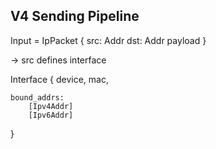 ## V4 Sending Pipeline

Input = IpPacket {
    src: Addr
    dst: Addr
    payload
}

-> src defines interface

Interface {
    device,
    mac,

    bound_addrs:
        [Ipv4Addr]
        [Ipv6Addr]
}